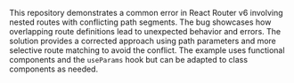 This repository demonstrates a common error in React Router v6 involving nested routes with conflicting path segments.  The bug showcases how overlapping route definitions lead to unexpected behavior and errors.  The solution provides a corrected approach using path parameters and more selective route matching to avoid the conflict.  The example uses functional components and the `useParams` hook but can be adapted to class components as needed.